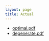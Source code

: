 ```yaml
---
layout: page
title: Actual
---
```


- [optimal.pdf](./optimal.pdf)
- [degenerate.pdf](./degenerate.pdf)
